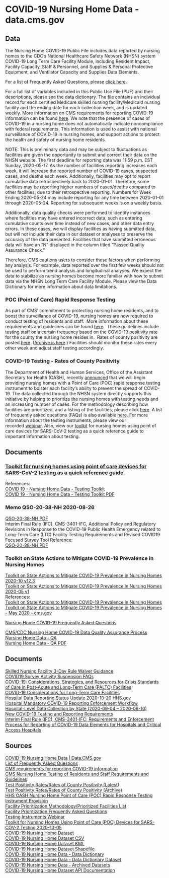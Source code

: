 # COVID-19 Nursing Home Data - data.cms.gov  

## Data  

The Nursing Home COVID-19 Public File includes data reported by nursing homes to the CDC’s National Healthcare Safety Network (NHSN) system COVID-19 Long Term Care Facility Module, including Resident Impact, Facility Capacity, Staff & Personnel, and Supplies & Personal Protective Equipment, and Ventilator Capacity and Supplies Data Elements.  

For a list of Frequently Asked Questions, please [click here](https://data.cms.gov/download/b62a-ieuz/application%2Fpdf).  

For a full list of variables included in this Public Use File (PUF) and their descriptions, please see the data dictionary. The file contains an individual record for each certified Medicare skilled nursing facility/Medicaid nursing facility and the ending date for each collection week, and is updated weekly. More information on CMS requirements for reporting COVID-19 information can be found [here](https://www.cms.gov/files/document/qso-20-29-nh.pdf). We note that the presence of cases of COVID-19 in a nursing home does not automatically indicate noncompliance with federal requirements. This information is used to assist with national surveillance of COVID-19 in nursing homes, and support actions to protect the health and safety of nursing home residents.  

NOTE: This is preliminary data and may be subject to fluctuations as facilities are given the opportunity to submit and correct their data on the NHSN website. The first deadline for reporting data was 11:59 p.m. EST Sunday, 2020-05-17. As the number of facilities reporting increases each week, it will increase the reported number of COVID-19 cases, suspected cases, and deaths each week. Additionally, facilities may opt to report cumulative data retrospectively back to 2020-01-01. Therefore, some facilities may be reporting higher numbers of cases/deaths compared to other facilities, due to their retrospective reporting. Numbers for Week Ending 2020-05-24 may include reporting for any time between 2020-01-01 through 2020-05-24. Reporting for subsequent weeks is on a weekly basis.  

Additionally, data quality checks were performed to identify instances where facilities may have entered incorrect data, such as entering cumulative counts over time instead of new cases, and other data entry errors. In these cases, we will display facilities as having submitted data, but will not include their data in our dataset or analyses to preserve the accuracy of the data presented. Facilities that have submitted erroneous data will have an “N” displayed in the column titled “Passed Quality Assurance Check.”

Therefore, CMS cautions users to consider these factors when performing any analysis. For example, data reported over the first few weeks should not be used to perform trend analysis and longitudinal analyses. We expect the data to stabilize as nursing homes become more familiar with how to submit data via the NHSN Long Term Care Facility Module. Please view the Data Dictionary for more information about data limitations.  

### POC (Point of Care) Rapid Response Testing  
As part of CMS’ commitment to protecting nursing home residents, and to boost the surveillance of COVID-19, nursing homes are now required to conduct testing of residents and staff.&nbsp; More information about these requirements and guidelines can be found&nbsp;[here](https://www.cms.gov/files/document/qso-20-38-nh.pdf).&nbsp; These guidelines include testing staff on a certain frequency based on the COVID-19 positivity rate for the county the nursing home resides in.&nbsp; Rates of county positivity are posted&nbsp;[here](https://data.cms.gov/download/hsg2-yqzz/application%2Fzip). ([Archive is here](https://data.cms.gov/stories/s/q5r5-gjyu).) Facilities should monitor these rates every other week and adjust staff testing accordingly.  

### COVID-19 Testing - Rates of County Positivity  
The Department of Health and Human Services,&nbsp;Office of the Assistant Secretary for Health (OASH), recently [announced](https://www.hhs.gov/about/news/2020/07/14/trump-administration-announces-initiative-more-faster-covid-19-testing-nursing-homes.html)&nbsp;that we will begin providing nursing homes with a Point of Care (POC) rapid response testing instrument to bolster each facility’s ability to prevent the spread of COVID-19. The data collected through the NHSN system directly supports this initiative by helping to prioritize the nursing homes with testing needs and an increasing number of cases. For the methodology describing how facilities are prioritized, and a listing of the facilities, please click&nbsp;[here](https://data.cms.gov/download/jbvf-tb74/application%2Fzip). A list of frequently asked questions (FAQs) is also available&nbsp;[here](https://data.cms.gov/download/tv7a-xetf/application%2Fpdf).&nbsp;For more information about the testing instruments, please view our recorded&nbsp;[webinar](https://www.youtube.com/watch?v=8oCRqlY1kJw).&nbsp;Also, view our&nbsp;[toolkit](https://data.cms.gov/download/pxep-ns7r/application%2Fpdf)&nbsp;for nursing homes using point of care devices for SARS-CoV-2 testing as a quick reference guide to important information about testing.


## Documents  

### [Toolkit for nursing homes using point of care devices for SARS-CoV-2 testing as a quick reference guide.](docs/nursing-home-testing-toolkit-2020-10-05.pdf)  
References:  
[COVID 19 - Nursing Home Data - Testing Toolkit](https://data.cms.gov/Special-Programs-Initiatives-COVID-19-Nursing-Home/COVID-19-Nursing-Home-Data-Testing-Toolkit/pxep-ns7r)  
[COVID 19 - Nursing Home Data - Testing Toolkit PDF](https://data.cms.gov/download/pxep-ns7r/application%2Fpdf)  

### Memo QSO-20-38-NH 2020-08-26  
[QSO-20-38-NH PDF](docs/QSO-20-38-NH-revised-2020-09-04.pdf)  
Interim Final Rule (IFC), CMS-3401-IFC, Additional Policy and Regulatory Revisions in Response to the COVID-19 Public Health Emergency related to Long-Term Care (LTC) Facility Testing Requirements and Revised COVID19 Focused Survey Tool
Reference:  
[QSO-20-38-NH PDF](https://www.cms.gov/files/document/qso-20-38-nh.pdf)  

### Toolkit on State Actions to Mitigate COVID-19 Prevalence in Nursing Homes  
[Toolkit on State Actions to Mitigate COVID-19 Prevalence in Nursing Homes 2020-10 v12.3](docs/nursing-homes-toolkit-on-state-actions-to-mitigate-covid-19-prevalence-in-nursing-homes-v12.3-cms.gov-2020-10.pdf)  
[Toolkit on State Actions to Mitigate COVID-19 Prevalence in Nursing Homes 2020-05 v1](docs/nursing-homes-toolkit-on-state-actions-to-mitigate-covid-19-prevalence-in-nursing-homes-v1-cms.gov-2020-05.pdf)  
References:  
[Toolkit on State Actions to Mitigate COVID-19 Prevalence in Nursing Homes](https://www.cms.gov/files/document/covid-toolkit-states-mitigate-covid-19-nursing-homes.pdf)  
[Toolkit on State Actions to Mitigate COVID-19 Prevalence in Nursing Homes - May 2020 - cms.gov](https://www.nihb.org/covid-19/wp-content/uploads/2020/05/TOOLKIT-NURSING-HOMES-STATE-ACTIONS-COVID-19_508.pdf)  

[Nursing Home COVID-19 Frequently Asked Questions](https://data.cms.gov/download/b62a-ieuz/application%2Fpdf)  

[CMS/CDC Nursing Home COVID-19 Data Quality Assurance Process](docs/nursing-home-data-qa-cms-cdc-nursing-home-covid-19-data-quality-assurance-process.pdf)
[Nursing Home Data - QA](https://data.cms.gov/Special-Programs-Initiatives-COVID-19-Nursing-Home/Nursing-Home-Data-QA/bqa5-3dzf)  
[Nursing Home Data - QA PDF](https://data.cms.gov/download/bqa5-3dzf/application%2Fpdf)  


## Documents  
[Skilled Nursing Facility 3-Day Rule Waiver Guidance](https://www.cms.gov/Medicare/Medicare-Fee-for-Service-Payment/sharedsavingsprogram/Downloads/SNF-Waiver-Guidance.pdf)  
[COVID19 Survey Activity Suspension FAQs](https://www.cms.gov/files/document/covid19survey-activity-suspension-faqs.pdf)  
[COVID-19: Considerations, Strategies, and Resources for Crisis Standards of Care in Post-Acute and Long-Term Care (PALTC) Facilities](https://files.asprtracie.hhs.gov/documents/covid-19-considerations-strategies-and-resources-for-crisis-standards-of-care-in-paltc-facilities.pdf)  
[COVID-19 Considerations for Long-Term Care Facilities](https://files.asprtracie.hhs.gov/documents/aspr-tracie-covid-19-long-term-care-considerations-toolkit-final.pdf)  
[Hospital Data Reporting Status Update 2020-10-20 HHS.gov](https://essentialhospitals.org/wp-content/uploads/2020/10/Hospital-Reporting-Webinar-Slide-Deck.pdf)  
[Hospital Mandatory COVID-19 Reporting Enforcement Workflow](https://www.cms.gov/files/document/hospital-mandatory-covid-19-reporting-enforcement-workflow.pdf)  
[Hospital-Level Data Collection by State (2020-09-04 – 2020-09-10)](https://www.mhaonline.org/docs/default-source/resources/coronavirus/hospital-level-data-collection-by-state.pdf)  
[New COVID-19 Testing and Reporting Requirements](https://www.cms.gov/files/document/covid-ppt-nh-all-call.pdf)  
[Interim Final Rule (IFC), CMS-3401-IFC; Requirements and Enforcement Process for Reporting of COVID-19 Data Elements for Hospitals and Critical Access Hospitals](https://www.cms.gov/files/document/qso-21-03-hospitalscahs.pdf-0)  

## Sources  
[COVID-19 Nursing Home Data | Data.CMS.gov](https://data.cms.gov/stories/s/bkwz-xpvg)  
[List of Frequently Asked Questions](https://data.cms.gov/download/b62a-ieuz/application%2Fpdf)  
[CMS requirements for reporting COVID-19 information](https://www.cms.gov/files/document/qso-20-29-nh.pdf)  
[CMS Nursing Home Testing of Residents and Staff Requirements and Guidelines](https://www.cms.gov/files/document/qso-20-38-nh.pdf)  
[Test Positivity Rates/Rates of County Positivity (Latest)](https://data.cms.gov/download/hsg2-yqzz/application%2Fzip)  
[Test Positivity Rates/Rates of County Positivity (Archive)](https://data.cms.gov/stories/s/q5r5-gjyu)  
[HHS OASH Nursing Home Point of Care (POC) Rapid Response Testing Instrument Provision](https://www.hhs.gov/about/news/2020/07/14/trump-administration-announces-initiative-more-faster-covid-19-testing-nursing-homes.html)  
[Facility Prioritization Methodology/Prioritized Facilities List](https://data.cms.gov/download/jbvf-tb74/application%2Fzip)  
[Facility Prioritization Frequently Asked Questions](https://data.cms.gov/download/tv7a-xetf/application%2Fpdf)  
[Testing Instruments Webinar](https://www.youtube.com/watch?v=8oCRqlY1kJw)  
[Toolkit for Nursing Homes Using Point of Care (POC) Devices for SARS-COV-2 Testing 2020-10-05](https://data.cms.gov/download/pxep-ns7r/application%2Fpdf)  
[COVID-19 Nursing Home Dataset](https://data.cms.gov/Special-Programs-Initiatives-COVID-19-Nursing-Home/COVID-19-Nursing-Home-Dataset/s2uc-8wxp)  
[COVID-19 Nursing Home Dataset CSV](https://data.cms.gov/api/views/s2uc-8wxp/rows.csv?accessType=DOWNLOAD)  
[COVID-19 Nursing Home Dataset KML](https://data.cms.gov/api/geospatial/s2uc-8wxp?method=export&format=KML)  
[COVID-19 Nursing Home Dataset Shapefile](https://data.cms.gov/api/geospatial/s2uc-8wxp?method=export&format=Shapefile)  
[COVID-19 Nursing Home Data - Data Dictionary](https://data.cms.gov/stories/s/COVID-19-Nursing-Home-Data-Data-Dictionary/8rzn-j9yt/)  
[COVID-19 Nursing Home Data - Data Dictionary Dataset](https://data.cms.gov/download/6bgw-jr58/application%2Fzip)  
[COVID-19 Nursing Home Data - Archived Datasets](https://data.cms.gov/stories/s/COVID-19-Report-Archived-Datasets/dyvx-s2qr/)  
[COVID-19 Nursing Home Dataset API Documentation](https://dev.socrata.com/foundry/data.cms.gov/s2uc-8wxp)  